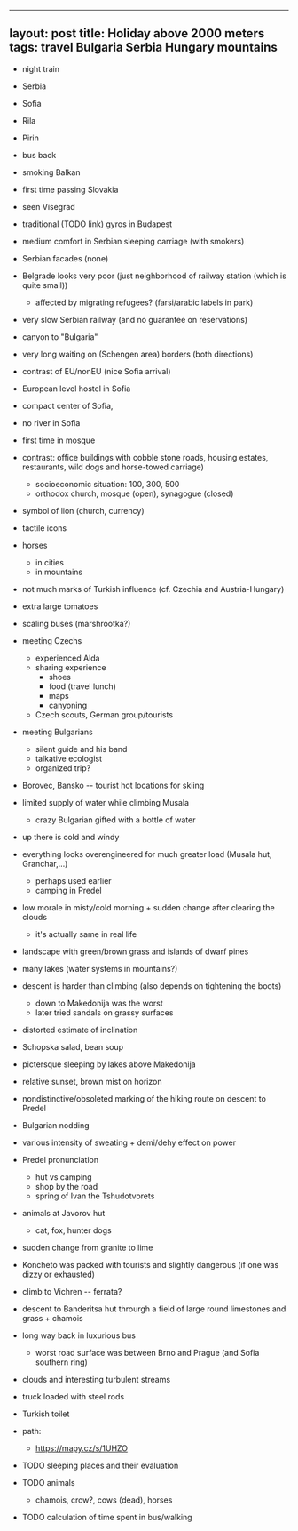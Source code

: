 
---
layout: post
title: Holiday above 2000 meters
tags: travel Bulgaria Serbia Hungary mountains
---

- night train
- Serbia
- Sofia
- Rila
- Pirin
- bus back

- smoking Balkan
- first time passing Slovakia
- seen Visegrad
- traditional (TODO link) gyros in Budapest
- medium comfort in Serbian sleeping carriage (with smokers)
- Serbian facades (none)
- Belgrade looks very poor (just neighborhood of railway station (which is quite small))
  - affected by migrating refugees? (farsi/arabic labels in park)
- very slow Serbian railway (and no guarantee on reservations)
- canyon to "Bulgaria"
- very long waiting on (Schengen area) borders (both directions)
- contrast of EU/nonEU (nice Sofia arrival)
- European level hostel in Sofia
- compact center of Sofia, 
- no river in Sofia
- first time in mosque
- contrast: office buildings with cobble stone roads, housing estates, restaurants, wild dogs and horse-towed carriage)
  - socioeconomic situation: 100, 300, 500
  - orthodox church, mosque (open), synagogue (closed)
- symbol of lion (church, currency)
- tactile icons
- horses 
  - in cities
  - in mountains
- not much marks of Turkish influence (cf. Czechia and Austria-Hungary)
- extra large tomatoes
- scaling buses (marshrootka?)
- meeting Czechs
  - experienced Alda
  - sharing experience
    - shoes
    - food (travel lunch)
    - maps
    - canyoning
  - Czech scouts, German group/tourists
- meeting Bulgarians
  - silent guide and his band
  - talkative ecologist
  - organized trip?
- Borovec, Bansko -- tourist hot locations for skiing
- limited supply of water while climbing Musala
  - crazy Bulgarian gifted with a bottle of water
- up there is cold and windy
- everything looks overengineered for much greater load (Musala hut, Granchar,...)
  - perhaps used earlier
  - camping in Predel
- low morale in misty/cold morning + sudden change after clearing the clouds
  - it's actually same in real life
- landscape with green/brown grass and islands of dwarf pines
- many lakes (water systems in mountains?)
- descent is harder than climbing (also depends on tightening the boots)
  - down to Makedonija was the worst
  - later tried sandals on grassy surfaces
- distorted estimate of inclination
- Schopska salad, bean soup
- pictersque sleeping by lakes above Makedonija
- relative sunset, brown mist on horizon
- nondistinctive/obsoleted marking of the hiking route on descent to Predel
- Bulgarian nodding
- various intensity of sweating + demi/dehy effect on power
- Predel pronunciation
  - hut vs camping
  - shop by the road
  - spring of Ivan the Tshudotvorets
- animals at Javorov hut
  - cat, fox, hunter dogs
- sudden change from granite to lime
- Koncheto was packed with tourists and slightly dangerous (if one was dizzy or exhausted)
- climb to Vichren -- ferrata?
- descent to Banderitsa hut throurgh a field of large round limestones and grass + chamois
- long way back in luxurious bus
  - worst road surface was between Brno and Prague (and Sofia southern ring)
- clouds and interesting turbulent streams
- truck loaded with steel rods

- Turkish toilet

- path:
  - https://mapy.cz/s/1UHZO

- TODO sleeping places and their evaluation
- TODO animals
  - chamois, crow?, cows (dead), horses
- TODO calculation of time spent in bus/walking
